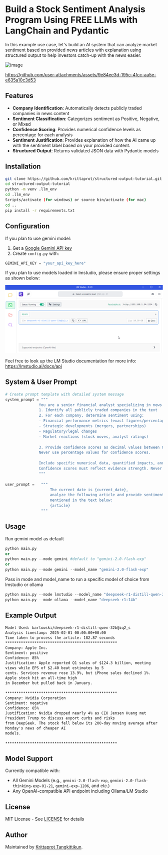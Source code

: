 # Build a Stock Sentiment Analysis Program Using FREE LLMs with LangChain and Pydantic

In this example use case, let's build an AI system that can analyze market sentiment based on provided news articles with explanation using structured output to help investors catch-up with the news easier.

![image](https://github.com/user-attachments/assets/590ffeaa-ecc6-4322-a44e-25f1b211e95e)

https://github.com/user-attachments/assets/9e84ee3d-195c-4fcc-aa5e-e635a10c3d53

## Features

- **Company Identification**: Automatically detects publicly traded companies in news content
- **Sentiment Classification**: Categorizes sentiment as Positive, Negative, or Mixed
- **Confidence Scoring**: Provides numerical confidence levels as percentage for each analysis
- **Sentiment Justification**: Provides explanation of how the AI came up with the sentiment label based on your provided content.
- **Structured Output**: Returns validated JSON data with Pydantic models

## Installation

```bash
git clone https://github.com/krittaprot/structured-output-tutorial.git
cd structured-output-tutorial
python -m venv .llm_env
cd .llm_env
Scripts/activate (for windows) or source bin/activate (for mac)
cd ..
pip install -r requirements.txt
```

## Configuration

If you plan to use gemini model:
1. Get a [Google Gemini API key](https://aistudio.google.com/app/apikey)
2. Create `config.py` with:
```python
GEMINI_API_KEY = "your_api_key_here"
```
If you plan to use models loaded in lmstudio, please ensure proper settings as shown below:

![LM Studio Set-up](supplementals/lmstudio_setup.png)

Feel free to look up the LM Studio documentation for more info: https://lmstudio.ai/docs/api

## System & User Prompt

```python
# Create prompt template with detailed system message
system_prompt = """
               You are a senior financial analyst specializing in news sentiment analysis:
               1. Identify all publicly traded companies in the text
               2. For each company, determine sentiment using:
               - Financial performance metrics (exact figures/percentages)
               - Strategic developments (mergers, partnerships)
               - Regulatory/legal changes
               - Market reactions (stock moves, analyst ratings)

               3. Provide confidence scores as decimal values between 0 and 1 (e.g., 0.85 for 85% confidence).
               Never use percentage values for confidence scores.

               Include specific numerical data, quantified impacts, and precise metrics.
               Confidence scores must reflect evidence strength. Never invent information.
               """

user_prompt =   """ 
                    The current date is {current_date}, 
                    analyze the following article and provide sentiment analysis for each publicly traded company 
                    mentioned in the text below:
                    {article}
                """
```

## Usage

Run gemini model as default
```python
python main.py
or
python main.py --mode gemini #default to "gemini-2.0-flash-exp"
or
python main.py --mode gemini --model_name "gemini-2.0-flash-exp"
```

Pass in mode and model_name to run a specific model of choice from lmstudio or ollama
```python
python main.py --mode lmstudio --model_name "deepseek-r1-distill-qwen-32b@iq2_s"
python main.py --mode ollama --model_name "deepseek-r1:14b"
```

## Example Output

```
Model Used: bartowski/deepseek-r1-distill-qwen-32b@iq2_s
Analysis timestamp: 2025-02-01 00:00:00+00:00
Time taken to process the article: 182.87 seconds
**************************************************
Company: Apple Inc.
Sentiment: positive
Confidence: 85%
Justification: Apple reported Q1 sales of $124.3 billion, meeting views while EPS of $2.40 beat estimates by 5
cents. Services revenue rose 13.9%, but iPhone sales declined 1%. Apple stock hit an all-time high
in December but pulled back in January.

**************************************************
Company: Nvidia Corporation
Sentiment: negative
Confidence: 85%
Justification: Nvidia dropped nearly 4% as CEO Jensen Huang met President Trump to discuss export curbs and risks
from DeepSeek. The stock fell below its 200-day moving average after Monday's news of cheaper AI
models.

**************************************************
```

## Model Support

Currently compatible with:
- All Gemini Models (e.g., `gemini-2.0-flash-exp`, `gemini-2.0-flash-thinking-exp-01-21`, `gemini-exp-1206`, and etc.)
- Any OpenAI-compatible API endpoint including Ollama/LM Studio

## License

MIT License - See [LICENSE](LICENSE) for details

## Author

Maintained by [Krittaprot Tangkittikun](https://www.linkedin.com/in/krittaprot-tangkittikun-0103a9109/).
